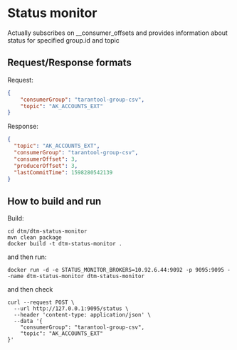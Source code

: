 # Status monitor
Actually subscribes on __consumer_offsets and provides information about status for specified group.id and topic

## Request/Response formats

Request:
```json
{
	"consumerGroup": "tarantool-group-csv",
	"topic": "AK_ACCOUNTS_EXT"
}
```

Response:
```json
{
  "topic": "AK_ACCOUNTS_EXT",
  "consumerGroup": "tarantool-group-csv",
  "consumerOffset": 3,
  "producerOffset": 3,
  "lastCommitTime": 1598280542139
}
```

## How to build and run
Build:

```shell script
cd dtm/dtm-status-monitor
mvn clean package
docker build -t dtm-status-monitor .
```

and then run:
```shell script
docker run -d -e STATUS_MONITOR_BROKERS=10.92.6.44:9092 -p 9095:9095 --name dtm-status-monitor dtm-status-monitor
```

and then check
```shell script
curl --request POST \
  --url http://127.0.0.1:9095/status \
  --header 'content-type: application/json' \
  --data '{
	"consumerGroup": "tarantool-group-csv",
	"topic": "AK_ACCOUNTS_EXT"
}'
```